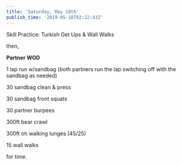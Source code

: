 ```yaml
---
title: 'Saturday, May 18th'
publish_time: '2019-05-18T02:22:43Z'
---
```


Skill Practice: Turkish Get Ups & Wall Walks

then,

**Partner WOD**

1 lap run w/sandbag (both partners run the lap switching off with the
sandbag as needed)

30 sandbag clean & press

30 sandbag front squats

30 partner burpees

300ft bear crawl

300ft oh walking lunges (45/25)

15 wall walks

for time.
